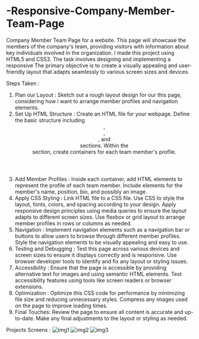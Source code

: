 # -Responsive-Company-Member-Team-Page
Company Member Team Page for a website. This page will showcase the members of the 
company's team, providing visitors with information about key individuals involved in 
the organization. I made this project using HTML5 and CSS3.
The task involves designing and implementing a responsive  The primary objective is to create a visually appealing and user-friendly 
layout that adapts seamlessly to various screen sizes and devices.

Steps Taken : 

1. Plan our Layout : 
Sketch out a rough layout design for our this page, considering how i want to arrange 
member profiles and navigation elements.
2. Set Up HTML Structure : 
Create an HTML file for your webpage.
Define the basic structure including <header>, <nav>, <main>, and <footer> sections.
Within the <main> section, create containers for each team member's profile.
3. Add Member Profiles : 
Inside each container, add HTML elements to represent the profile of each team member.
Include elements for the member's name, position, bio, and possibly an image.
4. Apply CSS Styling : 
Link HTML file to a CSS file.
Use CSS to style the layout, fonts, colors, and spacing according to your design.
Apply responsive design principles using media queries to ensure the layout adapts to 
different screen sizes.
Use flexbox or grid layout to arrange member profiles in rows or columns as needed.
5. Navigation : 
Implement navigation elements such as a navigation bar or buttons to allow users to 
browse through different member profiles.
Style the navigation elements to be visually appealing and easy to use.
6. Testing and Debugging : 
Test this page across various devices and screen sizes to ensure it displays correctly and 
is responsive.
Use browser developer tools to identify and fix any layout or styling issues.
7. Accessibility : 
Ensure that the page is accessible by providing alternative text for images and using 
semantic HTML elements.
Test accessibility features using tools like screen readers or browser extensions.
8. Optimization : 
Optimize this CSS code for performance by minimizing file size and reducing 
unnecessary styles.
Compress any images used on the page to improve loading times.
9. Final Touches:
Review the page to ensure all content is accurate and up-to-date.
Make any final adjustments to the layout or styling as needed.

Projects Screens :
![img1](https://github.com/Nikhil2800/-Responsive-Company-Member-Team-Page/assets/154686273/186cfb24-93ce-41ea-a448-299623399416)
![img2](https://github.com/Nikhil2800/-Responsive-Company-Member-Team-Page/assets/154686273/72e29a8f-1703-4e67-b0ad-c73c55d7d93a)
![img3](https://github.com/Nikhil2800/-Responsive-Company-Member-Team-Page/assets/154686273/3a914ea5-e5ab-43b3-90c6-200ee3ea1618)


